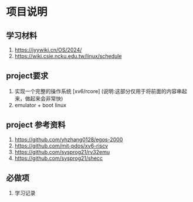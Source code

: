 # 项目说明

## 学习材料

1. https://jyywiki.cn/OS/2024/
1. https://wiki.csie.ncku.edu.tw/linux/schedule

## project要求
1. 实现一个完整的操作系统 [xv6/rcore] (说明:这部分仅用于将前面的内容串起来，做起来会非常快)
1. emulator + boot linux 

## project 参考资料
1. https://github.com/yhzhang0128/egos-2000
1. https://github.com/mit-pdos/xv6-riscv
1. https://github.com/sysprog21/rv32emu
1. https://github.com/sysprog21/shecc

## 必做项
1. 学习记录
